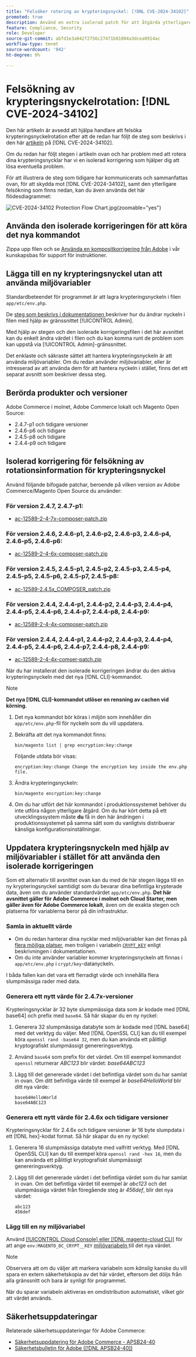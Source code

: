 ```yaml
---
title: "Felsöker rotering av krypteringsnyckel: [!DNL CVE-2024-34102]"
promoted: true
description: Använd en extra isolerad patch för att åtgärda ytterligare felsökning vid uppdatering av krypteringsnycklar från  [!DNL CVE-2024-34102] för Adobe Commerce 2.4.4-p8, 2.4.5-p7, 2.4.6-p5, 2.4.7 och tidigare versioner.
feature: Compliance, Security
role: Developer
source-git-commit: abfd1e3a042f2756c27471b81004a3dcea0914ac
workflow-type: tm+mt
source-wordcount: '942'
ht-degree: 0%

---
```


# Felsökning av krypteringsnyckelrotation: [!DNL CVE-2024-34102]

Den här artikeln är avsedd att hjälpa handlare att felsöka krypteringsnyckelrotation efter att de redan har följt de steg som beskrivs i den här [artikeln](https://experienceleague.adobe.com/en/docs/commerce-knowledge-base/kb/troubleshooting/known-issues-patches-attached/security-update-available-for-adobe-commerce-apsb24-40-revised-to-include-isolated-patch-for-cve-2024-34102) på [!DNL CVE-2024-34102].

Om du redan har följt stegen i artikeln ovan och har problem med att rotera dina krypteringsnycklar har vi en isolerad korrigering som hjälper dig att lösa eventuella problem.

För att illustrera de steg som tidigare har kommunicerats och sammanfattas ovan, för att skydda mot [!DNL CVE-2024-34102], samt den ytterligare felsökning som finns nedan, kan du även använda det här flödesdiagrammet:


![CVE-2024-34102 Protection Flow Chart.jpg](assets/cve-2024-34102-protection-flow-chart.jpg){zoomable="yes"}


## Använda den isolerade korrigeringen för att köra det nya kommandot

Zippa upp filen och se [Använda en kompositkorrigering från Adobe](https://experienceleague.adobe.com/docs/commerce-knowledge-base/kb/how-to/how-to-apply-a-composer-patch-provided-by-magento.html) i vår kunskapsbas för support för instruktioner.

## Lägga till en ny krypteringsnyckel utan att använda miljövariabler

Standardbeteendet för programmet är att lagra krypteringsnyckeln i filen `app/etc/env.php`.

De [steg som beskrivs i dokumentationen ](https://experienceleague.adobe.com/en/docs/commerce-admin/systems/security/encryption-key) beskriver hur du ändrar nyckeln i filen med hjälp av gränssnittet [!UICONTROL Admin].

Med hjälp av stegen och den isolerade korrigeringsfilen i det här avsnittet kan du enkelt ändra värdet i filen och du kan komma runt de problem som kan uppstå via [!UICONTROL Admin]-gränssnittet.

Det enklaste och säkraste sättet att hantera krypteringsnyckeln är att använda miljövariabler. Om du redan använder miljövariabler, eller är intresserad av att använda dem för att hantera nyckeln i stället, finns det ett separat avsnitt som beskriver dessa steg.

## Berörda produkter och versioner

Adobe Commerce i molnet, Adobe Commerce lokalt och Magento Open Source:

* 2.4.7-p1 och tidigare versioner
* 2.4.6-p6 och tidigare
* 2.4.5-p8 och tidigare
* 2.4.4-p9 och tidigare

## Isolerad korrigering för felsökning av rotationsinformation för krypteringsnyckel

Använd följande bifogade patchar, beroende på vilken version av Adobe Commerce/Magento Open Source du använder:

### För version 2.4.7, 2.4.7-p1:

* [ac-12589-2-4-7x-composer-patch.zip](assets/ac-12589-2-4-7x-composer-patch.zip)

### För version 2.4.6, 2.4.6-p1, 2.4.6-p2, 2.4.6-p3, 2.4.6-p4, 2.4.6-p5, 2.4.6-p6:

* [ac-12589-2-4-6x-composer-patch.zip](assets/ac-12589-2-4-6x-composer-patch.zip)

### För version 2.4.5, 2.4.5-p1, 2.4.5-p2, 2.4.5-p3, 2.4.5-p4, 2.4.5-p5, 2.4.5-p6, 2.4.5-p7, 2.4.5-p8:

* [ac-12589-2.4.5x_COMPOSER_patch.zip](assets/ac-12589-2-4-5x-composer-patch.zip)

### För version 2.4.4, 2.4.4-p1, 2.4.4-p2, 2.4.4-p3, 2.4.4-p4, 2.4.4-p5, 2.4.4-p6, 2.4.4-p7, 2.4.4-p8, 2.4.4-p9:

* [ac-12589-2-4-4x-composer-patch.zip](assets/ac-12589-2-4-4x-composer-patch.zip)

### För version 2.4.4, 2.4.4-p1, 2.4.4-p2, 2.4.4-p3, 2.4.4-p4, 2.4.4-p5, 2.4.4-p6, 2.4.4-p7, 2.4.4-p8, 2.4.4-p9:

* [ac-12589-2-4-4x-comser-patch.zip](https://cdn.experienceleague.adobe.com/commerce-kb-assets/ac-12589-2-4-4x-composer-patch.zip)

<!--
* [ac-12589-2-4-4x-composer-patch.zip](assets/ac-12589-2-4-4x-composer-patch.zip)
-->


När du har installerat den isolerade korrigeringen ändrar du den aktiva krypteringsnyckeln med det nya [!DNL CLI]-kommandot.

>[!NOTE]
>
>**Det nya [!DNL CLI]-kommandot utlöser en rensning av cachen vid körning.**

1. Det nya kommandot bör köras i miljön som innehåller din `app/etc/env.php`-fil för nyckeln som du vill uppdatera.
1. Bekräfta att det nya kommandot finns:

   ```
   bin/magento list | grep encryption:key:change
   ```

   Följande utdata bör visas:

   ```
   encryption:key:change Change the encryption key inside the env.php file.
   ```

1. Ändra krypteringsnyckeln:

   ```
   bin/magento encryption:key:change
   ```

1. Om du har utfört det här kommandot i produktionssystemet behöver du inte utföra någon ytterligare åtgärd.
Om du har kört detta på ett utvecklingssystem måste **du** få in den här ändringen i produktionssystemet på samma sätt som du vanligtvis distribuerar känsliga konfigurationsinställningar.

## Uppdatera krypteringsnyckeln med hjälp av miljövariabler i stället för att använda den isolerade korrigeringen

Som ett alternativ till avsnittet ovan kan du med de här stegen lägga till en ny krypteringsnyckel samtidigt som du bevarar dina befintliga krypterade data, även om du använder standardvärdet `app/etc/env.php`.
**Det här avsnittet gäller för Adobe Commerce i molnet och Cloud Starter, men gäller även för Adobe Commerce lokalt**, även om de exakta stegen och platserna för variablerna beror på din infrastruktur.

### Samla in aktuellt värde

* Om du redan hanterar dina nycklar med miljövariabler kan det finnas på [flera möjliga platser](https://experienceleague.adobe.com/en/docs/commerce-cloud-service/user-guide/configure/env/stage/variables-intro), men troligen i variabeln [`CRYPT_KEY`](https://experienceleague.adobe.com/en/docs/commerce-cloud-service/user-guide/configure/env/stage/variables-deploy#crypt_key) enligt beskrivningen i dokumentationen.
* Om du inte använder variabler kommer krypteringsnyckeln att finnas i `app/etc/env.php` i `crypt/key`-datanyckeln.

I båda fallen kan det vara ett flerradigt värde och innehålla flera slumpmässiga rader med data.

### Generera ett nytt värde för 2.4.7x-versioner

Krypteringsnycklar är 32 byte slumpmässiga data som är kodade med [!DNL base64] och prefix med `base64`.
Så här skapar du en ny nyckel:

1. Generera 32 slumpmässiga databyte som är kodade med [!DNL base64] med det verktyg du väljer. Med [!DNL OpenSSL CLI] kan du till exempel köra `openssl rand -base64 32`, men du kan använda ett pålitligt kryptografiskt slumpmässigt genereringsverktyg.
1. Använd `base64` som prefix för det värdet. Om till exempel kommandot `openssl` returnerar *ABC123* blir värdet: *base64ABC123*
1. Lägg till det genererade värdet i det befintliga värdet som du har samlat in ovan. Om ditt befintliga värde till exempel är *base64HelloWorld* blir ditt nya värde:<br>

   ```
   base64HelloWorld
   base64ABC123
   ```

### Generera ett nytt värde för 2.4.6x och tidigare versioner

Krypteringsnycklar för 2.4.6x och tidigare versioner är 16 byte slumpdata i ett [!DNL hex]-kodat format.
Så här skapar du en ny nyckel:

1. Generera 16 slumpmässiga databyte med valfritt verktyg. Med [!DNL OpenSSL CLI] kan du till exempel köra `openssl rand -hex 16`, men du kan använda ett pålitligt kryptografiskt slumpmässigt genereringsverktyg.
1. Lägg till det genererade värdet i det befintliga värdet som du har samlat in ovan. Om det befintliga värdet till exempel är *abc123* och det slumpmässiga värdet från föregående steg är *456def*, blir det nya värdet:<br>

   ```
   abc123
   456def
   ```

### Lägg till en ny miljövariabel

Använd [[!UICONTROL Cloud Console] eller  [!DNL magento-cloud CLI]](https://experienceleague.adobe.com/en/docs/commerce-cloud-service/user-guide/configure/env/variable-levels) för att ange `env:MAGENTO_DC_CRYPT__KEY` [miljövariabeln ](https://experienceleague.adobe.com/en/docs/commerce-cloud-service/user-guide/configure/env/stage/variables-cloud) till det nya värdet.

>[!NOTE]
>
>Observera att om du väljer att markera variabeln som *känslig* kanske du vill spara en extern säkerhetskopia av det här värdet, eftersom det döljs från alla gränssnitt och bara är synligt för programmet.

När du sparar variabeln aktiveras en omdistribution automatiskt, vilket gör att värdet används.

## Säkerhetsuppdateringar

Relaterade säkerhetsuppdateringar för Adobe Commerce:

* [Säkerhetsuppdatering för Adobe Commerce - APSB24-40](https://experienceleague.adobe.com/en/docs/commerce-knowledge-base/kb/troubleshooting/known-issues-patches-attached/security-update-available-for-adobe-commerce-apsb24-40-revised-to-include-isolated-patch-for-cve-2024-34102)
* [Säkerhetsbulletin för Adobe ([!DNL APSB24-40])](https://helpx.adobe.com/security/products/magento/apsb24-40.html)
